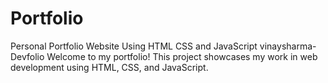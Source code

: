 # Portfolio
Personal Portfolio Website Using HTML CSS and JavaScript 
vinaysharma-Devfolio Welcome to my portfolio! This project showcases my work in web development using HTML, CSS, and JavaScript.
